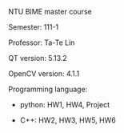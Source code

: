 NTU BIME master course

Semester: 111-1

Professor: Ta-Te Lin

QT version: 5.13.2

OpenCV version: 4.1.1

Programming language:

  - python: HW1, HW4, Project

  - C++: HW2, HW3, HW5, HW6
